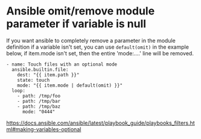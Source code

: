 # Ansible omit/remove module parameter if variable is null

If you want ansible to completely remove a parameter in the module definition if a 
variable isn't set, you can use `default(omit)`  in the example below, if item.mode isn't set,
then the entire 'mode:....' line will be removed.

```
- name: Touch files with an optional mode
  ansible.builtin.file:
    dest: "{{ item.path }}"
    state: touch
    mode: "{{ item.mode | default(omit) }}"
  loop:
    - path: /tmp/foo
    - path: /tmp/bar
    - path: /tmp/baz
      mode: "0444"
```

https://docs.ansible.com/ansible/latest/playbook_guide/playbooks_filters.html#making-variables-optional
